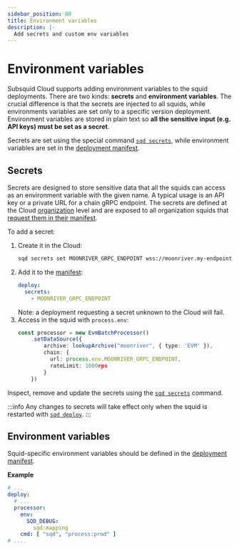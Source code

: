 ```yaml
---
sidebar_position: 80
title: Environment variables
description: |- 
  Add secrets and custom env variables
---
```


# Environment variables

Subsquid Cloud supports adding environment variables to the squid deployments. There are two kinds: **secrets** and **environment variables**. The crucial difference is that the secrets are injected to all squids, while environments variables are set only to a specific version deployment. Environment variables are stored in plain text so **all the sensitive input (e.g. API keys) must be set as a secret**.

Secrets are set using the special command [`sqd secrets`](/arrowsquid-docs-v0/squid-cli/secrets), while environment variables are set in the [deployment manifest](/arrowsquid-docs-v0/deploy-squid/deploy-manifest).

## Secrets 

Secrets are designed to store sensitive data that all the squids can access as an environment variable with the given name. A typical usage is an API key or a private URL for a chain gRPC endpoint. The secrets are defined at the Cloud [organization](../organizations) level and are exposed to all organization squids that [request them in their manifest](../deploy-manifest/#secrets).

To add a secret:
1. Create it in the Cloud:
   ```bash
   sqd secrets set MOONRIVER_GRPC_ENDPOINT wss://moonriver.my-endpoint.com/ws/my-secret-key
   ```
2. Add it to the [manifest](../deploy-manifest):
   ```yaml
   deploy:
     secrets:
       - MOONRIVER_GRPC_ENDPOINT
   ```
   Note: a deployment requesting a secret unknown to the Cloud will fail.
3. Access in the squid with `process.env`:
   ```ts
   const processor = new EvmBatchProcessor()
       .setDataSource({
           archive: lookupArchive("moonriver", { type: 'EVM' }),
           chain: {
             url: process.env.MOONRIVER_GRPC_ENDPOINT,
             rateLimit: 1000rps
           }
       })
   ```

Inspect, remove and update the secrets using the [`sqd secrets`](/arrowsquid-docs-v0/squid-cli/secrets) command.

:::info
Any changes to secrets will take effect only when the squid is restarted with [`sqd deploy`](/arrowsquid-docs-v0/squid-cli/deploy).
:::

## Environment variables

Squid-specific environment variables should be defined in the [deployment manifest](/arrowsquid-docs-v0/deploy-squid/deploy-manifest).

**Example**

```yaml title="squid.yaml"
# ...
deploy:
  # ...
  processor:
    env:
      SQD_DEBUG: 
        sqd:mapping
    cmd: [ "sqd", "process:prod" ]
# ....
```



